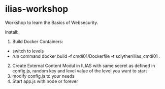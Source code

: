 # ilias-workshop

Workshop to learn the Basics of Websecurity.

Install:

1. Build Docker Containers:
 -  switch to levels
 - run command docker build -f cmdi01/Dockerfile -t sclyther/ilias_cmdi01 .
2. Create External Content Modul in ILIAS with same secret as defined in config.js, random key and level value of the level you want to start
3. modify config.js to your needs
4. Start app.js with node or forever